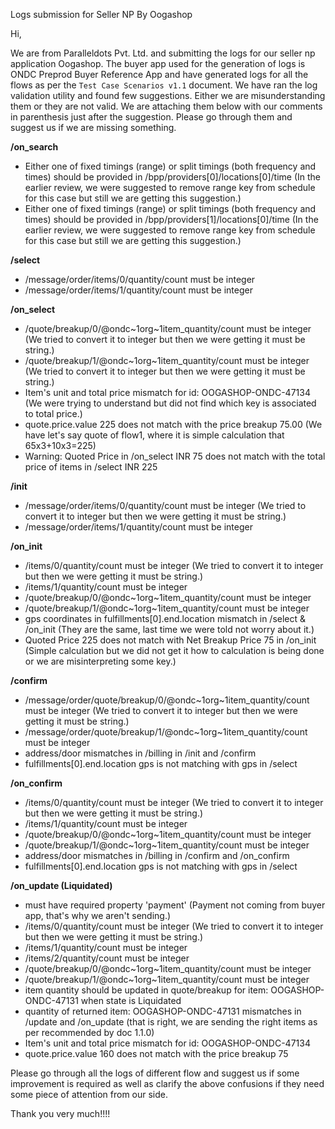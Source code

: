 Logs submission for Seller NP By Oogashop

Hi,

We are from Paralleldots Pvt. Ltd. and submitting the logs for our seller np application Oogashop. The buyer app used for the generation of logs is ONDC Preprod Buyer Reference App and have generated logs for all the flows as per the `Test Case Scenarios v1.1` document. We have ran the log validation utility and found few suggestions. Either we are misunderstanding them or they are not valid. We are attaching them below with our comments in parenthesis just after the suggestion. Please go through them and suggest us if we are missing something.

**/on_search**

- Either one of fixed timings (range) or split timings (both frequency and times) should be provided in /bpp/providers[0]/locations[0]/time (In the earlier review, we were suggested to remove range key from schedule for  this case but still we are getting this suggestion.)
- Either one of fixed timings (range) or split timings (both frequency and times) should be provided in /bpp/providers[1]/locations[0]/time (In the earlier review, we were suggested to remove range key from schedule for  this case but still we are getting this suggestion.)

**/select**

- /message/order/items/0/quantity/count must be integer
- /message/order/items/1/quantity/count must be integer

**/on_select**

- /quote/breakup/0/@ondc~1org~1item_quantity/count must be integer (We tried to convert it to integer but then we were getting it must be string.)
- /quote/breakup/1/@ondc~1org~1item_quantity/count must be integer (We tried to convert it to integer but then we were getting it must be string.)
- Item's unit and total price mismatch for id: OOGASHOP-ONDC-47134 (We were trying to understand but did not find which key is associated to total price.)
- quote.price.value 225 does not match with the price breakup 75.00 (We have let's say quote of flow1, where it is simple calculation that 65x3+10x3=225)
- Warning: Quoted Price in /on_select INR 75 does not match with the total price of items in /select INR 225

**/init**

- /message/order/items/0/quantity/count must be integer (We tried to convert it to integer but then we were getting it must be string.)
- /message/order/items/1/quantity/count must be integer

**/on_init**

- /items/0/quantity/count must be integer (We tried to convert it to integer but then we were getting it must be string.)
- /items/1/quantity/count must be integer
- /quote/breakup/0/@ondc~1org~1item_quantity/count must be integer
- /quote/breakup/1/@ondc~1org~1item_quantity/count must be integer
- gps coordinates in fulfillments[0].end.location mismatch in /select & /on_init (They are the same, last time we were told not worry about it.)
- Quoted Price 225 does not match with Net Breakup Price 75 in /on_init (Simple calculation but we did not get it how to calculation is being done or we are misinterpreting some key.)

**/confirm**

- /message/order/quote/breakup/0/@ondc~1org~1item_quantity/count must be integer (We tried to convert it to integer but then we were getting it must be string.)
- /message/order/quote/breakup/1/@ondc~1org~1item_quantity/count must be integer
- address/door mismatches in /billing in /init and /confirm
- fulfillments[0].end.location gps is not matching with gps in /select

**/on_confirm**

- /items/0/quantity/count must be integer (We tried to convert it to integer but then we were getting it must be string.)
- /items/1/quantity/count must be integer
- /quote/breakup/0/@ondc~1org~1item_quantity/count must be integer
- /quote/breakup/1/@ondc~1org~1item_quantity/count must be integer
- address/door mismatches in /billing in /confirm and /on_confirm
- fulfillments[0].end.location gps is not matching with gps in /select

**/on_update (Liquidated)**

- must have required property 'payment' (Payment not coming from buyer app, that's why we aren't sending.)
- /items/0/quantity/count must be integer (We tried to convert it to integer but then we were getting it must be string.)
- /items/1/quantity/count must be integer
- /items/2/quantity/count must be integer
- /quote/breakup/0/@ondc~1org~1item_quantity/count must be integer
- /quote/breakup/1/@ondc~1org~1item_quantity/count must be integer
- item quantity should be updated in quote/breakup for item: OOGASHOP-ONDC-47131 when state is Liquidated
- quantity of returned item: OOGASHOP-ONDC-47131 mismatches in /update and /on_update (that is right, we are sending the right items as per recommended by doc 1.1.0)
- Item's unit and total price mismatch for id: OOGASHOP-ONDC-47134
- quote.price.value 160 does not match with the price breakup 75

Please go through all the logs of different flow and suggest us if some improvement is required as well as clarify the above confusions if they need some piece of attention from our side.

Thank you very much!!!!
